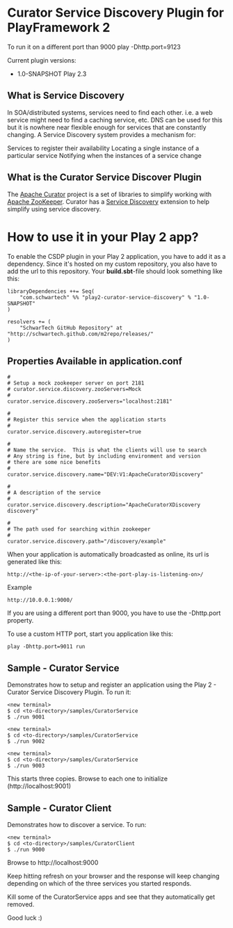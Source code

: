 Curator Service Discovery Plugin for PlayFramework 2
=============

To run it on a different port than 9000
	play -Dhttp.port=9123

Current plugin versions:

* 1.0-SNAPSHOT Play 2.3

What is Service Discovery
-------------
In SOA/distributed systems, services need to find each other. i.e. a web service might need to find a caching service, etc. DNS can be used for this but it is nowhere near flexible enough for services that are constantly changing. A Service Discovery system provides a mechanism for:

Services to register their availability
Locating a single instance of a particular service
Notifying when the instances of a service change


What is the Curator Service Discover Plugin
-------------

The [Apache Curator](http://curator.apache.org/) project is a set of libraries to simplify working with [Apache ZooKeeper](http://zookeeper.apache.org).
Curator has a [Service Discovery](http://curator.apache.org/curator-x-discovery/) extension to help simplify using service discovery.

How to use it in your Play 2 app?
==============

To enable the CSDP plugin in your Play 2 application, you have to add it as a dependency. Since it's hosted on my custom repository, you also have to add the url to this repository. Your **build.sbt**-file should look something like this:

    libraryDependencies ++= Seq(
        "com.schwartech" %% "play2-curator-service-discovery" % "1.0-SNAPSHOT"
    )

    resolvers += (
        "SchwarTech GitHub Repository" at "http://schwartech.github.com/m2repo/releases/"
    )

Properties Available in application.conf
-----------

    #
    # Setup a mock zookeeper server on port 2181
    # curator.service.discovery.zooServers=Mock
    #
    curator.service.discovery.zooServers="localhost:2181"

    #
    # Register this service when the application starts
    #
    curator.service.discovery.autoregister=true

    #
    # Name the service.  This is what the clients will use to search
    # Any string is fine, but by including environment and version
    # there are some nice benefits
    #
    curator.service.discovery.name="DEV:V1:ApacheCuratorXDiscovery"

    #
    # A description of the service
    #
    curator.service.discovery.description="ApacheCuratorXDiscovery discovery"

    #
    # The path used for searching within zookeeper
    #
    curator.service.discovery.path="/discovery/example"


When your application is automatically broadcasted as online, its url is generated like this:

	http://<the-ip-of-your-server>:<the-port-play-is-listening-on>/

Example

	http://10.0.0.1:9000/

If you are using a different port than 9000, you have to use the -Dhttp.port property.

To use a custom HTTP port, start you application like this:

	play -Dhttp.port=9011 run


Sample - Curator Service
------------

Demonstrates how to setup and register an application using the Play 2 - Curator Service Discovery Plugin.  To run it:

    <new terminal>
    $ cd <to-directory>/samples/CuratorService
    $ ./run 9001

    <new terminal>
    $ cd <to-directory>/samples/CuratorService
    $ ./run 9002

    <new terminal>
    $ cd <to-directory>/samples/CuratorService
    $ ./run 9003

This starts three copies.  Browse to each one to initialize (http://localhost:9001)


Sample - Curator Client
------------

Demonstrates how to discover a service.  To run:

    <new terminal>
    $ cd <to-directory>/samples/CuratorClient
    $ ./run 9000

Browse to http://localhost:9000

Keep hitting refresh on your browser and the response will keep changing depending on which of the three services you started responds.

Kill some of the CuratorService apps and see that they automatically get removed.

Good luck :)